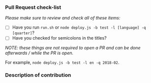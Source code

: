 ### Pull Request check-list

_Please make sure to review and check all of these items:_

- [ ] Have you run `run.sh` or `node deploy.js -b test -l [language] -q [quarter]`?
- [ ] Have you checked for semicolons in the titles?

_NOTE: these things are not required to open a PR and can be done
afterwards / while the PR is open._

For example, `node deploy.js -b test -l en -q 2018-02`.

### Description of contribution
<!-- Please briefly describe the contribution. If you are adding new Sabbath School content, please mention the language, lesson in this format: language_code/quarterly_id/week_number. For example, en/2018-02/01, which corresponds to first week of second quarter of 2018 in English.
 -->
